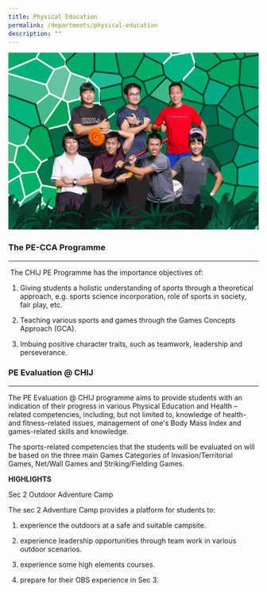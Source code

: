 ```yaml
---
title: Physical Education
permalink: /departments/physical-education
description: ""
---
```

![](/images/PHYSICAL%20EDUCATION.jpg)

### The PE-CCA Programme

* * *

  

 The CHIJ PE Programme has the importance objectives of:

1) Giving students a holistic understanding of sports through a theoretical approach, e.g. sports science incorporation, role of sports in society, fair play, etc.

2) Teaching various sports and games through the Games Concepts Approach (GCA).

3) Imbuing positive character traits, such as teamwork, leadership and perseverance.

  

### PE Evaluation @ CHIJ

* * *

  

The PE Evaluation @ CHIJ programme aims to provide students with an indication of their progress in various Physical Education and Health –related competencies, including, but not limited to, knowledge of health- and fitness-related issues, management of one's Body Mass Index and games-related skills and knowledge.

  

The sports-related competencies that the students will be evaluated on will be based on the three main Games Categories of Invasion/Territorial Games, Net/Wall Games and Striking/Fielding Games.

  

**HIGHLIGHTS**

Sec 2 Outdoor Adventure Camp

The sec 2 Adventure Camp provides a platform for students to:

1) experience the outdoors at a safe and suitable campsite.

2) experience leadership opportunities through team work in various outdoor scenarios.

3) experience some high elements courses.

4) prepare for their OBS experience in Sec 3.